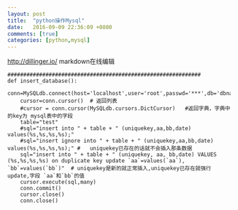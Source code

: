 ```yaml
---
layout: post
title:  "python操作Mysql"
date:   2016-09-09 22:36:09 +0800
comments: [true]
categories: [python,mysql]
---
```

http://dillinger.io/    markdown在线编辑    

    #############################################################    
    def insert_database():
        conn=MySQLdb.connect(host='localhost',user='root',passwd='***',db='dbname',port=3306,unix_socket='/tmp/mysql.sock',charset='utf8')
        cursor=conn.cursor()  # 返回列表  
        #cursor = conn.cursor(MySQLdb.cursors.DictCursor)   #返回字典，字典中的key为 mysql表中的字段  
        table="test"  
        #sql="insert into " + table + " (uniquekey,aa,bb,date) values(%s,%s,%s,%s);"   
        #sql="insert ignore into " + table + " (uniquekey,aa,bb,date) values(%s,%s,%s,%s);" #   uniquekey已存在的话就不会插入那条数据  
        sql="insert into " + table + " (uniquekey, aa, bb,date) VALUES (%s,%s,%s,%s) on duplicate key update `aa`=values(`aa`), `bb`=values(`bb`)"  # uniquekey是新的就正常插入,uniquekey已存在就强行update,字段 `aa`和`bb`的值  
        cursor.execute(sql,many)  
        conn.commit()  
        cursor.close()  
        conn.close()  
